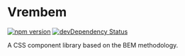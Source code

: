 # Vrembem

[![npm version](https://img.shields.io/npm/v/vrembem.svg)](https://www.npmjs.com/package/vrembem)
[![devDependency Status](https://img.shields.io/david/dev/sebnitu/vrembem.svg)](https://david-dm.org/sebnitu/vrembem?type=dev)


A CSS component library based on the BEM methodology.
